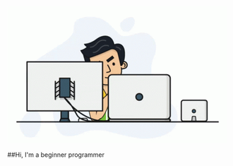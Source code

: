 [![HEADER](https://github.com/LodyginArtyom/LodyginArtyom/blob/main/assets/programmer.gif)](https://github.com/LodyginArtyom)


##Hi, I'm a beginner programmer